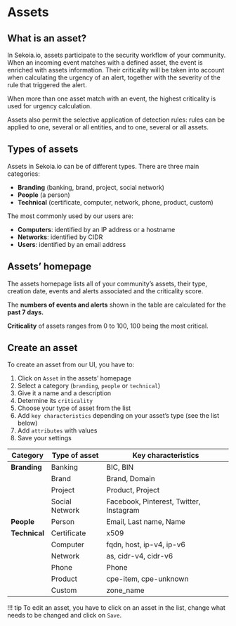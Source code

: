# Assets

## What is an asset?

In Sekoia.io, assets participate to the security workflow of your community. When an incoming event matches with a defined asset, the event is enriched with assets information. Their criticality will be taken into account when calculating the urgency of an alert, together with the severity of the rule that triggered the alert.

When more than one asset match with an event, the highest criticality is used for urgency calculation.

Assets also permit the selective application of detection rules: rules can be applied to one, several or all entities, and to one, several or all assets.

## Types of assets

Assets in Sekoia.io can be of different types. There are three main categories:

- **Branding** (banking, brand, project, social network)
- **People** (a person)
- **Technical** (certificate, computer, network, phone, product, custom)

The most commonly used by our users are:

- **Computers**: identified by an IP address or a hostname
- **Networks**: identified by CIDR
- **Users**: identified by an email address

## Assets’ homepage

The assets homepage lists all of your community’s assets, their type, creation date, events and alerts associated and the criticality score.

The **numbers of events and alerts** shown in the table are calculated for the **past 7 days.**

**Criticality** of assets ranges from 0 to 100, 100 being the most critical.

## Create an asset

To create an asset from our UI, you have to:

1. Click on `Asset` in the assets’ homepage
2. Select a category (`branding`, `people` or `technical`)
3. Give it a name and a description
4. Determine its `criticality`
5. Choose your type of asset from the list
6. Add `key characteristics` depending on your asset’s type (see the list below)
7. Add `attributes` with values
8. Save your settings

| Category | Type of asset | Key characteristics |
| --- | --- | --- |
| **Branding** | Banking | BIC, BIN |
|  | Brand | Brand, Domain |
|  | Project | Product, Project |
|  | Social Network | Facebook, Pinterest, Twitter, Instagram |
| **People** | Person | Email, Last name, Name |
| **Technical** | Certificate | x509 |
|  | Computer | fqdn, host, ip-v4, ip-v6 |
|  | Network | as, cidr-v4, cidr-v6 |
|  | Phone | Phone |
|  | Product | cpe-item, cpe-unknown |
|  | Custom | zone_name |

!!! tip
    To edit an asset, you have to click on an asset in the list, change what needs to be changed and click on `Save`.
